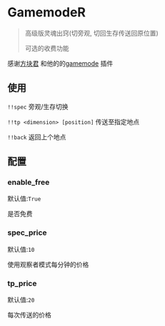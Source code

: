 # GamemodeR

> 高级版灵魂出窍(切旁观, 切回生存传送回原位置)
>
> 可选的收费功能

感谢[方块君](https://github.com/Squaregentleman) 和他的的[gamemode](https://github.com/Squaregentleman/MCDR-plugins) 插件

## 使用

`!!spec` 旁观/生存切换

`!!tp <dimension> [position]` 传送至指定地点

`!!back` 返回上个地点

## 配置

### enable_free

默认值:`True`

是否免费

### spec_price

默认值:`10`

使用观察者模式每分钟的价格

### tp_price

默认值:`20`

每次传送的价格
